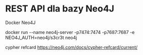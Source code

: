 # REST API dla bazy Neo4J

 Docker Neo4J

 docker run --name neo4j-server -p7474:7474 -p7687:7687 -e NEO4J_AUTH=neo4j/s3cr3t neo4j
 
 cypher refcard
 https://neo4j.com/docs/cypher-refcard/current/
